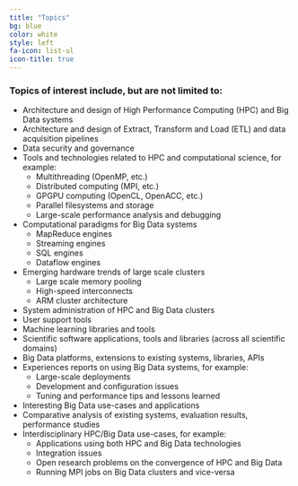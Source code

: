 ```yaml
---
title: "Topics"
bg: blue
color: white
style: left
fa-icon: list-ul
icon-title: true
---
```


### Topics of interest include, but are not limited to:

- Architecture and design of High Performance Computing (HPC) and Big Data systems
- Architecture and design of Extract, Transform and Load (ETL) and data acquisition pipelines
- Data security and governance
- Tools and technologies related to HPC and computational science, for example:
  - Multithreading (OpenMP, etc.)
  - Distributed computing (MPI, etc.)
  - GPGPU computing (OpenCL, OpenACC, etc.)
  - Parallel filesystems and storage
  - Large-scale performance analysis and debugging
- Computational paradigms for Big Data systems
  - MapReduce engines
  - Streaming engines
  - SQL engines
  - Dataflow engines
- Emerging hardware trends of large scale clusters
  - Large scale memory pooling
  - High-speed interconnects
  - ARM cluster architecture
- System administration of HPC and Big Data clusters 
- User support tools
- Machine learning libraries and tools
- Scientific software applications, tools and libraries (across all scientific domains)
- Big Data platforms, extensions to existing systems, libraries, APIs
- Experiences reports on using Big Data systems, for example:
  - Large-scale deployments
  - Development and configuration issues
  - Tuning and performance tips and lessons learned
- Interesting Big Data use-cases and applications
- Comparative analysis of existing systems, evaluation results, performance studies
- Interdisciplinary HPC/Big Data use-cases, for example:
  - Applications using both HPC and Big Data technologies
  - Integration issues
  - Open research problems on the convergence of HPC and Big Data
  - Running MPI jobs on Big Data clusters and vice-versa
